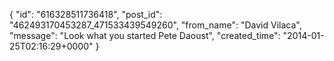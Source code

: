  {
   "id": "616328511736418",
   "post_id": "462493170453287_471533439549260",
   "from_name": "David Vilaca",
   "message": "Look what you started Pete Daoust",
   "created_time": "2014-01-25T02:16:29+0000"
 }

